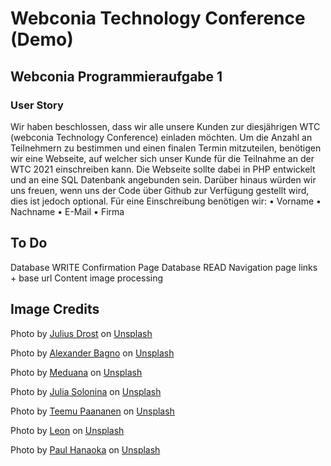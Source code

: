 # Webconia Technology Conference (Demo)

## Webconia Programmieraufgabe 1

### User Story
Wir haben beschlossen, dass wir alle unsere Kunden zur diesjährigen WTC (webconia Technology Conference) einladen möchten. Um die Anzahl an Teilnehmern zu bestimmen und einen finalen Termin mitzuteilen, benötigen wir eine Webseite, auf welcher sich unser Kunde für die Teilnahme an der WTC 2021 einschreiben kann.
Die Webseite sollte dabei in PHP entwickelt und an eine SQL Datenbank angebunden sein. Darüber hinaus würden wir uns freuen, wenn uns der Code über Github zur Verfügung gestellt wird, dies ist jedoch optional.
Für eine Einschreibung benötigen wir:
• Vorname
• Nachname
• E-Mail
• Firma

## To Do

Database WRITE
  Confirmation Page
  Database READ
Navigation
  page links + base url
Content
  image processing

## Image Credits

Photo by <a href="https://unsplash.com/@juliusdrost?utm_source=unsplash&utm_medium=referral&utm_content=creditCopyText">Julius Drost</a> on <a href="https://unsplash.com/s/photos/hamburg?utm_source=unsplash&utm_medium=referral&utm_content=creditCopyText">Unsplash</a>

Photo by <a href="https://unsplash.com/@alexanderbagno?utm_source=unsplash&utm_medium=referral&utm_content=creditCopyText">Alexander Bagno</a> on <a href="https://unsplash.com/s/photos/hamburg?utm_source=unsplash&utm_medium=referral&utm_content=creditCopyText">Unsplash</a>

Photo by <a href="https://unsplash.com/@meduana?utm_source=unsplash&utm_medium=referral&utm_content=creditCopyText">Meduana</a> on <a href="https://unsplash.com/s/photos/hamburg?utm_source=unsplash&utm_medium=referral&utm_content=creditCopyText">Unsplash</a>

Photo by <a href="https://unsplash.com/@julie_soul?utm_source=unsplash&utm_medium=referral&utm_content=creditCopyText">Julia Solonina</a> on <a href="https://unsplash.com/s/photos/hamburg?utm_source=unsplash&utm_medium=referral&utm_content=creditCopyText">Unsplash</a>

Photo by <a href="https://unsplash.com/@xteemu?utm_source=unsplash&utm_medium=referral&utm_content=creditCopyText">Teemu Paananen</a> on <a href="https://unsplash.com/s/photos/conference?utm_source=unsplash&utm_medium=referral&utm_content=creditCopyText">Unsplash</a>

Photo by <a href="https://unsplash.com/@myleon?utm_source=unsplash&utm_medium=referral&utm_content=creditCopyText">Leon</a> on <a href="https://unsplash.com/s/photos/conference?utm_source=unsplash&utm_medium=referral&utm_content=creditCopyText">Unsplash</a>

Photo by <a href="https://unsplash.com/@plhnk?utm_source=unsplash&utm_medium=referral&utm_content=creditCopyText">Paul Hanaoka</a> on <a href="https://unsplash.com/s/photos/conference?utm_source=unsplash&utm_medium=referral&utm_content=creditCopyText">Unsplash</a>
